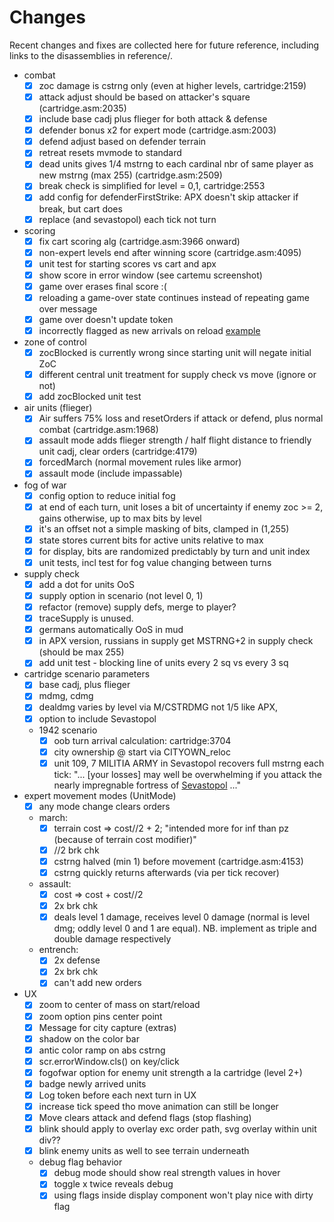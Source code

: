 # Changes

Recent changes and fixes are collected here for future reference, including links to the disassemblies in reference/.

- combat
  - [x] zoc damage is cstrng only (even at higher levels, cartridge:2159)
  - [x] attack adjust should be based on attacker's square (cartridge.asm:2035)
  - [x] include base cadj plus flieger for both attack & defense
  - [x] defender bonus x2 for expert mode (cartridge.asm:2003)
  - [x] defend adjust based on defender terrain
  - [x] retreat resets mvmode to standard
  - [x] dead units gives 1/4 mstrng to each cardinal nbr of same player as new mstrng (max 255) (cartridge.asm:2509)
  - [x] break check is simplified for level = 0,1, cartridge:2553
  - [x] add config for defenderFirstStrike: APX doesn't skip attacker if break, but cart does
  - [x] replace (and sevastopol) each tick not turn

- scoring
  - [x] fix cart scoring alg (cartridge.asm:3966 onward)
  - [x] non-expert levels end after winning score (cartridge.asm:4095)
  - [x] unit test for starting scores vs cart and apx
  - [x] show score in error window (see cartemu screenshot)
  - [x] game over erases final score :(
  - [x] reloading a game-over state continues instead of repeating game over message
  - [x] game over doesn't update token
  - [x] incorrectly flagged as new arrivals on reload [example](http://localhost:3000/#EF41W0-5q2sZNnQthDyhjWNR1cWNoEK7qGC2R3VL)

- zone of control
  - [x] zocBlocked is currently wrong since starting unit will negate initial ZoC
  - [x] different central unit treatment for supply check vs move (ignore or not)
  - [x] add zocBlocked unit test

- air units (flieger)
  - [x] Air suffers 75% loss and resetOrders if attack or defend, plus normal combat (cartridge.asm:1968)
  - [x] assault mode adds flieger strength / half flight distance to friendly unit cadj, clear orders (cartridge:4179)
  - [x] forcedMarch (normal movement rules like armor)
  - [x] assault mode (include impassable)

- fog of war
  - [x] config option to reduce initial fog
  - [x] at end of each turn, unit loses a bit of uncertainty if enemy zoc >= 2, gains otherwise, up to max bits by level
  - [x] it's an offset not a simple masking of bits, clamped in (1,255)
  - [x] state stores current bits for active units relative to max
  - [x] for display, bits are randomized predictably by turn and unit index
  - [x] unit tests, incl test for fog value changing between turns

- supply check
  - [x] add a dot for units OoS
  - [x] supply option in scenario (not level 0, 1)
  - [x] refactor (remove) supply defs, merge to player?
  - [x] traceSupply is unused.
  - [x] germans automatically OoS in mud
  - [x] in APX version, russians in supply get MSTRNG+2 in supply check (should be max 255)
  - [x] add unit test - blocking line of units every 2 sq vs every 3 sq

- cartridge scenario parameters
  - [x] base cadj, plus flieger
  - [x] mdmg, cdmg
  - [x] dealdmg varies by level via M/CSTRDMG not 1/5 like APX,
  - [x] option to include Sevastopol
  - 1942 scenario
    - [x] oob turn arrival calculation: cartridge:3704
    - [x] city ownership @ start via CITYOWN_reloc
    - [x] unit 109, 7 MILITIA ARMY in Sevastopol recovers full mstrng each tick:
        "... [your losses] may well be overwhelming if you attack the nearly impregnable fortress of
        [Sevastopol](https://en.wikipedia.org/wiki/Siege_of_Sevastopol_(1941%E2%80%931942)) ..."

- expert movement modes (UnitMode)
  - [x] any mode change clears orders
  - march:
    - [x] terrain cost => cost//2 + 2; "intended more for inf than pz (because of terrain cost modifier)"
    - [x] //2 brk chk
    - [x] cstrng halved (min 1) before movement (cartridge.asm:4153)
    - [x] cstrng quickly returns afterwards (via per tick recover)
  - assault:
    - [x] cost => cost + cost//2
    - [x] 2x brk chk
    - [x] deals level 1 damage, receives level 0 damage (normal is level dmg; oddly level 0 and 1 are equal).
          NB. implement as triple and double damage respectively
  - entrench:
    - [x] 2x defense
    - [x] 2x brk chk
    - [x] can't add new orders

- UX
  - [x] zoom to center of mass on start/reload
  - [x] zoom option pins center point
  - [x] Message for city capture (extras)
  - [x] shadow on the color bar
  - [x] antic color ramp on abs cstrng
  - [x] scr.errorWindow.cls() on key/click
  - [x] fogofwar option for enemy unit strength a la cartridge (level 2+)
  - [x] badge newly arrived units
  - [x] Log token before each next turn in UX
  - [x] increase tick speed tho move animation can still be longer
  - [x] Move clears attack and defend flags (stop flashing)
  - [x] blink should apply to overlay exc order path, svg overlay within unit div??
  - [x] blink enemy units as well to see terrain underneath
  - debug flag behavior
    - [x] debug mode should show real strength values in hover
    - [x] toggle x twice reveals debug
    - [x] using flags inside display component won't play nice with dirty flag
